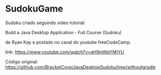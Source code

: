 # SudokuGame
Sudoku criado seguindo vídeo tutorial:

Build a Java Desktop Application - Full Course (Sudoku)

de Ryan Kay e postado no canal do youtube freeCodeCamp.

link: https://www.youtube.com/watch?v=qH9mWpYMtYU

Código original:
https://github.com/BracketCove/JavaDesktopSudoku/tree/withoutgradle
